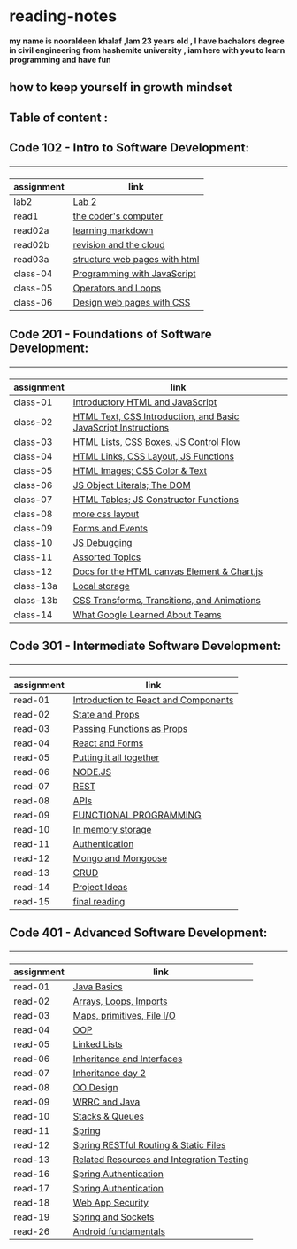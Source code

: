 # reading-notes
**my name is nooraldeen khalaf ,Iam 23 years old ,  I have bachalors degree in civil engineering from hashemite university , iam here with you to learn programming and have fun**
## how to keep yourself in growth mindset 

## Table of content :
## Code 102 - Intro to Software Development: <hr>

|  assignment          |                   link                         |
|----------------------|------------------------------------------------|
| lab2                 | [Lab 2](102/lab02.md)                          |
| read1                | [the coder's computer](102/read1.md)           |
| read02a              | [learning markdown](102/read02a.md)            |
| read02b              | [revision and the cloud](102/read02b.md)       |
| read03a              | [structure web pages with html](102/read03a.md)|
| class-04             | [Programming with JavaScript](102/class-04.md) |
| class-05             | [Operators and Loops](102/class-05.md)         |
| class-06             | [ Design web pages with CSS](102/class-06.md)  |


## Code 201 - Foundations of Software Development: <hr>


|  assignment            |                link                                                              |
|------------------------|----------------------------------------------------------------------------------|
| class-01               | [Introductory HTML and JavaScript ](201/class-01.md)                             |
| class-02               | [HTML Text, CSS Introduction, and Basic JavaScript Instructions](201/class-02.md)|
| class-03               | [HTML Lists, CSS Boxes, JS Control Flow](201/class-03.md)                        |
| class-04               | [HTML Links, CSS Layout, JS Functions](201/class-04.md)                          |
| class-05               | [HTML Images; CSS Color & Text](201/class-05.md)                                 |
| class-06               | [JS Object Literals; The DOM](201/class-06.md)                                   |
| class-07               | [HTML Tables; JS Constructor Functions](201/class-07.md)                         |
| class-08               | [ more css layout](201/class-08.md)                                              |
| class-09               | [ Forms and Events](201/class-09.md)                                             |
| class-10               | [ JS Debugging](201/class-10.md)                                                 |
| class-11               | [  Assorted Topics](201/class-11.md)                                             |
| class-12               | [ Docs for the HTML canvas Element & Chart.js](201/class-12.md)                  |
| class-13a              | [ Local storage](201/class-13a.md)                                               |
| class-13b              | [ CSS Transforms, Transitions, and Animations](201/class-13b.md)                 |
| class-14               | [ What Google Learned About Teams](201/class-14.md)                              |




## Code 301 - Intermediate Software Development: <hr>

|  assignment            |                link                                                              |
|------------------------|----------------------------------------------------------------------------------|
| read-01                | [Introduction to React and Components ](301/read-01.md)                          |
| read-02                | [State and Props ](301/read-02.md)                                               |
| read-03                | [ Passing Functions as Props ](301/read-03.md)                                   |
| read-04                | [ React and Forms  ](301/read-04.md)                                             |
| read-05                | [ Putting it all together  ](301/read-05.md)                                     |
| read-06                | [ NODE.JS  ](301/read-06.md)                                                     |
| read-07                | [ REST  ](301/read-07.md)                                                        |
| read-08                | [ APIs  ](301/read-08.md)                                                        |
| read-09                | [  FUNCTIONAL PROGRAMMING  ](301/read-09.md)                                     |
| read-10                | [   In memory storage ](301/read-10.md)                                          |
| read-11                | [   Authentication](301/read-11.md)                                              |
| read-12                | [ Mongo and Mongoose](301/read-12.md)                                            |
| read-13                | [ CRUD ](301/read-13.md)                                                         |
| read-14                | [ Project Ideas](301/read-14.md)                                                 |
| read-15                | [ final reading](301/read-15.md)                                                 |


## Code 401 - Advanced Software Development: <hr>


|  assignment            |                link                                                              |
|------------------------|----------------------------------------------------------------------------------|
| read-01                | [Java Basics ](401/read-01.md)                                                   |
| read-02                | [Arrays, Loops, Imports ](401/read-02.md)                                        |
| read-03                | [Maps, primitives, File I/O ](401/read-03.md)                                    |
| read-04                | [  OOP  ](401/read-04.md)                                                        |
| read-05                | [ Linked Lists ](401/read-05.md)                                                 |
| read-06                | [ Inheritance and Interfaces ](401/read-06.md)                                   |
| read-07                | [ Inheritance day 2 ](401/read-07.md)                                            |
| read-08                | [ OO Design  ](401/read-08.md)                                                   |
| read-09                | [ WRRC and Java ](401/read-09.md)                                                |
| read-10                | [ Stacks & Queues ](401/read-10.md)                                              |
| read-11                | [  Spring ](401/read-11.md)                                                      |
| read-12                | [ Spring RESTful Routing & Static Files](401/read-12.md)                         |
| read-13                | [ Related Resources and Integration Testing](401/read-13.md)                     |
| read-16                | [ Spring Authentication](401/read-16.md)                                         |
| read-17                | [ Spring Authentication](401/read-17.md)                                         |
| read-18                | [ Web App Security](401/read-18.md)                                              |
| read-19                | [ Spring and Sockets](401/read-19.md)                                            |
| read-26                | [ Android fundamentals](401/read-26.md)                                          |

